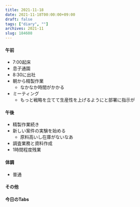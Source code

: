 ```yaml
---
title: 2021-11-18
date: 2021-11-18T00:00:00+09:00
draft: false
tags: ["diary", ""]
archives: 2021-11
slug: 184608
---
```

#### 午前
- 7:00起床
- 息子通園
- 8:30に出社
- 朝から精製作業
  - なかなか時間がかかる
- ミーティング
  - もっと戦略を立てて生産性を上げるようにと部署に指示が
#### 午後
- 精製作業続き
- 新しい案件の実験を始める
  - 原料高いし在庫がないなあ
- 調査業務と資料作成
- 1時間程度残業
#### 体調
- 普通
#### その他
#### 今日のTabs